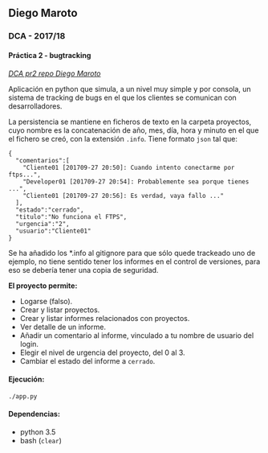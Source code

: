 ## Diego Maroto
### DCA - 2017/18
#### Práctica 2 - bugtracking
*[DCA pr2 repo Diego Maroto](https://github.com/DiegoMGar/DCApr02)*

Aplicación en python que simula, a un nivel muy simple y por consola, un sistema de tracking de bugs en el que los clientes se comunican con desarrolladores.

La persistencia se mantiene en ficheros de texto en la carpeta proyectos, cuyo nombre es la concatenación de año, mes, día, hora y minuto en el que el fichero se creó, con la extensión `.info`.
Tiene formato `json` tal que:

```
{
  "comentarios":[
    "Cliente01 [201709-27 20:50]: Cuando intento conectarme por ftps...",
    "Developer01 [201709-27 20:54]: Probablemente sea porque tienes ...",
    "Cliente01 [201709-27 20:56]: Es verdad, vaya fallo ..."
  ],
  "estado":"cerrado",
  "titulo":"No funciona el FTPS",
  "urgencia":"2",
  "usuario":"Cliente01"
}
```

Se ha añadido los *.info al gitignore para que sólo quede trackeado uno de ejemplo, no tiene sentido tener los informes en el control de versiones, para eso se debería tener una copia de seguridad.

**El proyecto permite:**
- Logarse (falso).
- Crear y listar proyectos.
- Crear y listar informes relacionados con proyectos.
- Ver detalle de un informe.
- Añadir un comentario al informe, vinculado a tu nombre de usuario del login.
- Elegir el nivel de urgencia del proyecto, del 0 al 3.
- Cambiar el estado del informe a `cerrado`.


#### Ejecución:
```
./app.py
```

#### Dependencias:
- python 3.5
- bash (`clear`)